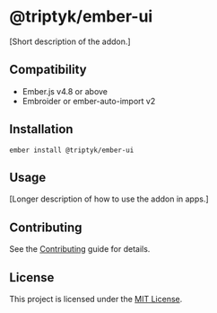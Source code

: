 # @triptyk/ember-ui

[Short description of the addon.]

## Compatibility

- Ember.js v4.8 or above
- Embroider or ember-auto-import v2

## Installation

```
ember install @triptyk/ember-ui
```

## Usage

[Longer description of how to use the addon in apps.]

## Contributing

See the [Contributing](CONTRIBUTING.md) guide for details.

## License

This project is licensed under the [MIT License](LICENSE.md).
